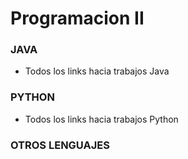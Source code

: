 # Programacion II

### JAVA
- Todos los links hacia trabajos Java


### PYTHON
- Todos los links hacia trabajos Python

### OTROS LENGUAJES
